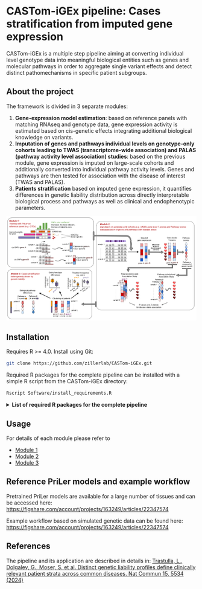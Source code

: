# CASTom-iGEx pipeline: Cases stratification from imputed gene expression
CASTom-iGEx is a multiple step pipeline aiming at converting individual level genotype data into meaningful biological entities such as genes and molecular pathways in order to aggregate single variant effects and detect distinct pathomechanisms in specific patient subgroups. 

## About the project
The framework is divided in 3 separate modules:
1. **Gene-expression model estimation**: based on reference panels with matching RNAseq and genotype data, gene expression activity is estimated based on cis-genetic effects integrating additional biological knowledge on variants. 
2. **Imputation of genes and pathways individual levels on genotype-only cohorts leading to TWAS (transcriptome-wide association) and PALAS (pathway activity level association) studies**: based on the previous module, gene expression is imputed on large-scale cohorts and additionally converted into individual pathway activity levels. Genes and pathways are then tested for association with the disease of interest (TWAS and PALAS). 
3. **Patients stratification** based on imputed gene expression, it quantifies differences in genetic liability distribution
across directly interpretable biological process and pathways as well as clinical and endophenotypic parameters.

![](./overview.png)

## Installation
Requires R >= 4.0. Install using Git:
```bash
git clone https://github.com/zillerlab/CASTom-iGEx.git
```

Required R packages for the complete pipeline can be installed with a simple R script from the CASTom-iGEx directory:
```bash
Rscript Software/install_requirements.R
```

<details>
<summary><b>List of required R packages for the complete pipeline</b></summary>

- argparse
- bigmemory
- biomaRt
- circlize
- coin
- cowplot
- data.table
- doParallel
- gep2pep
- ggExtra
- ggpubr
- ggrepel
- ggsci
- ggsignif
- glmnet
- GO.db
- gridExtra
- igraph
- lattice
- limma
- lme4
- lmtest
- MASS
- Matrix
- matrixStats
- nloptr
- nnet
- pROC
- pheatmap
- pryr
- qvalue
- RColorBrewer
- rlist
- RNOmni
- rstatix
- SparseM
- sva
- tidyverse
- umap

</details>

## Usage
For details of each module please refer to 
* [Module 1](https://github.com/zillerlab/CASTom-iGEx/tree/master/Software/model_training)
* [Module 2](https://github.com/zillerlab/CASTom-iGEx/tree/master/Software/model_prediction)
* [Module 3](https://github.com/zillerlab/CASTom-iGEx/tree/master/Software/model_clustering)

## Reference PriLer models and example workflow
Pretrained PriLer models are available for a large number of tissues and can be accessed here: 
https://figshare.com/account/projects/163249/articles/22347574

Example workflow based on simulated genetic data can be found here: 
https://figshare.com/account/projects/163249/articles/22347574

## References
The pipeline and its application are described in details in:
[Trastulla, L., Dolgalev, G., Moser, S. et al. Distinct genetic liability profiles define clinically relevant patient strata across common diseases. Nat Commun 15, 5534 (2024)](https://doi.org/10.1038/s41467-024-49338-2)
